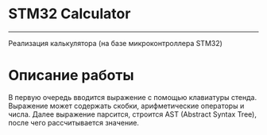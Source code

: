 # STM32 Calculator
---
Реализация калькулятора (на базе микроконтроллера STM32)

# Описание работы
В первую очередь вводится выражение с помощью клавиатуры стенда. Выражение может содержать скобки, арифметические операторы и числа. 
Далее выражение парсится, строится AST (Abstract Syntax Tree), после чего рассчитывается значение.
